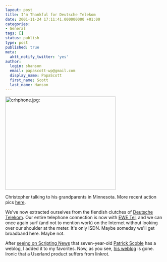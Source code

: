 ```yaml
---
layout: post
title: I'm Thankful for Deutsche Telekom
date: 2001-11-24 17:11:41.000000000 +01:00
categories:
- General
tags: []
status: publish
type: post
published: true
meta:
  aktt_notify_twitter: 'yes'
author:
  login: shanson
  email: papascott-wp@gmail.com
  display_name: PapaScott
  first_name: Scott
  last_name: Hanson
---
```

<p><img src="https://www.papascott.de/wordpress/wp-content/uploads/2001/11/crhphone.jpg" height="296" width="350" border="0" alt="crhphone.jpg: " /></p>
<p>Christopher talking to his grandparents in Minnesota. More recent action pics <a href="http://photos.shcon.com/index.php?album=11_2001%2F20011124&dispsize=512&start=0">here</a>.</p>
<p>We've now extracted ourselves from the fiendish clutches of <a href="http://www.telekom.de">Deutsche Telekom</a>. Our entire telephone connection is now with <a href="http://www.ewetel.net">EWE Tel</a>, and we can once again surf (and not to mention work) on the Internet without looking over our shoulder at the meter. It's only ISDN. Maybe someday we'll get broadband here. Maybe not. </p>
<p>After <a href="http://scriptingnews.userland.com/backissues/2001/11/23">seeing on Scripting News</a> that seven-year-old <a href="http://scobleizer.ManilaSites.Com/2001/09/01">Patrick Scoble</a> has a weblog, I added it to my favorites. Now, as you see, <a href="http://radio.weblogs.com/0001099/">his weblog</a> is gone. Ironic that a Userland product suffers from linkrot.</p>
